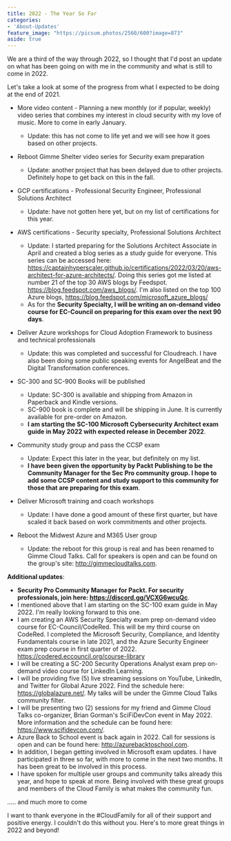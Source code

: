 ```yaml
---
title: 2022 - The Year So Far
categories:
- 'About-Updates'
feature_image: "https://picsum.photos/2560/600?image=873"
aside: true
---
```


We are a third of the way through 2022, so I thought that I'd post an update on what has been going on with me in the community and what is still to come in 2022.

Let's take a look at some of the progress from what I expected to be doing at the end of 2021.

- More video content - Planning a new monthly (or if popular, weekly) video series that combines my interest in cloud security with my love of music.  More to come in early January. 
  - Update: this has not come to life yet and we will see how it goes based on other projects.

- Reboot Gimme Shelter video series for Security exam preparation
  - Update: another project that has been delayed due to other projects.  Definitely hope to get back on this in the fall.

- GCP certifications - Professional Security Engineer, Professional Solutions Architect
  - Update: have not gotten here yet, but on my list of certifications for this year.

- AWS certifications - Security specialty, Professional Solutions Architect
  - Update: I started preparing for the Solutions Architect Associate in April and created a blog series as a study guide for everyone. This series can be accessed here: <https://captainhyperscaler.github.io/certifications/2022/03/20/aws-architect-for-azure-architects/>.  Doing this series got me listed at number 21 of the top 30 AWS blogs by Feedspot. <https://blog.feedspot.com/aws_blogs/>. I'm also listed on the top 100 Azure blogs, <https://blog.feedspot.com/microsoft_azure_blogs/>
  - As for the **Security Specialty, I will be writing an on-demand video course for EC-Council on preparing for this exam over the next 90 days**.

- Deliver Azure workshops for Cloud Adoption Framework to business and technical professionals
  - Update: this was completed and successful for Cloudreach.  I have also been doing some public speaking events for AngelBeat and the Digital Transformation conferences.

- SC-300 and SC-900 Books will be published
  - Update: SC-300 is available and shipping from Amazon in Paperback and Kindle versions.
  - SC-900 book is complete and will be shipping in June.  It is currently available for pre-order on Amazon. 
  - **I am starting the SC-100 Microsoft Cybersecurity Architect exam guide in May 2022 with expected release in December 2022**.

- Community study group and pass the CCSP exam
  - Update: Expect this later in the year, but definitely on my list.
  - **I have been given the opportunity by Packt Publishing to be the Community Manager for the Sec Pro community group.  I hope to add some CCSP content and study support to this community for those that are preparing for this exam**.

- Deliver Microsoft training and coach workshops
  - Update: I have done a good amount of these first quarter, but have scaled it back based on work commitments and other projects.

- Reboot the Midwest Azure and M365 User group
  - Update: the reboot for this group is real and has been renamed to Gimme Cloud Talks.  Call for speakers is open and can be found on the group's site: <http://gimmecloudtalks.com>.

**Additional updates**:

- **Security Pro Community Manager for Packt. For security professionals, join here: <https://discord.gg/VCXG6wcuQc>**.
- I mentioned above that I am starting on the SC-100 exam guide in May 2022. I'm really looking forward to this one.
- I am creating an AWS Security Specialty exam prep on-demand video course for EC-Council/CodeRed. This will be my third course on CodeRed.  I completed the Microsoft Security, Compliance, and Identity Fundamentals course in late 2021, and the Azure Security Engineer exam prep course in first quarter of 2022. <https://codered.eccouncil.org/course-library>
- I will be creating a SC-200 Security Operations Analyst exam prep on-demand video course for LinkedIn Learning.
- I will be providing five (5) live streaming sessions on YouTube, LinkedIn, and Twitter for Global Azure 2022. Find the schedule here: <https://globalazure.net/>.  My talks will be under the Gimme Cloud Talks community filter.
- I will be presenting two (2) sessions for my friend and Gimme Cloud Talks co-organizer, Brian Gorman's SciFiDevCon event in May 2022. More information and the schedule can be found here: <https://www.scifidevcon.com/>.
- Azure Back to School event is back again in 2022. Call for sessions is open and can be found here: <http://azurebacktoschool.com>.
- In addition, I began getting involved in Microsoft exam updates. I have participated in three so far, with more to come in the next two months.  It has been great to be involved in this process.
- I have spoken for multiple user groups and community talks already this year, and hope to speak at more. Being involved with these great groups and members of the Cloud Family is what makes the community fun.


..... and much more to come

I want to thank everyone in the #CloudFamily for all of their support and positive energy.  I couldn't do this without you.  Here's to more great things in 2022 and beyond!
